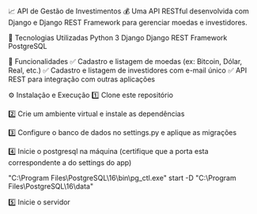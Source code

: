 📈 API de Gestão de Investimentos 💰
Uma API RESTful desenvolvida com Django e Django REST Framework para gerenciar moedas e investidores.

🚀 Tecnologias Utilizadas
Python 3
Django
Django REST Framework
PostgreSQL

📌 Funcionalidades
✅ Cadastro e listagem de moedas (ex: Bitcoin, Dólar, Real, etc.)
✅ Cadastro e listagem de investidores com e-mail único
✅ API REST para integração com outras aplicações

⚙ Instalação e Execução
1️⃣ Clone este repositório

2️⃣ Crie um ambiente virtual e instale as dependências

3️⃣ Configure o banco de dados no settings.py e aplique as migrações

4️⃣ Inicie o postgresql na máquina (certifique que a porta esta correspondente a do settings do app)

"C:\Program Files\PostgreSQL\16\bin\pg_ctl.exe" start -D "C:\Program Files\PostgreSQL\16\data"

5️⃣ Inicie o servidor
